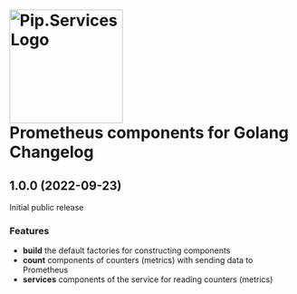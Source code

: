 # <img src="https://uploads-ssl.webflow.com/5ea5d3315186cf5ec60c3ee4/5edf1c94ce4c859f2b188094_logo.svg" alt="Pip.Services Logo" width="200"> <br/> Prometheus components for Golang Changelog

## <a name="1.0.0"></a> 1.0.0 (2022-09-23)

Initial public release

### Features
* **build** the default factories for constructing components
* **count** components of counters (metrics) with sending data to Prometheus
* **services** components of the service for reading counters (metrics)